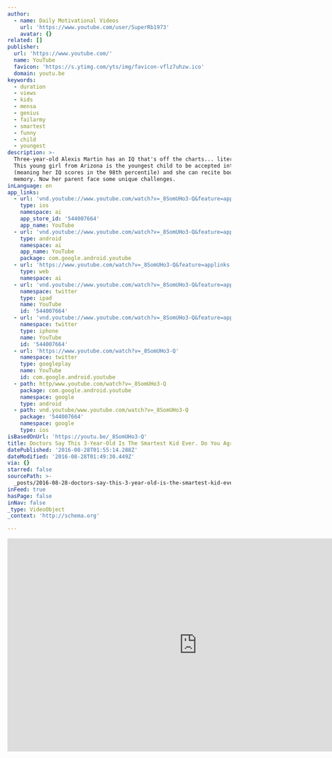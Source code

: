 ```yaml
---
author:
  - name: Daily Motivational Videos
    url: 'https://www.youtube.com/user/SuperRb1973'
    avatar: {}
related: []
publisher:
  url: 'https://www.youtube.com/'
  name: YouTube
  favicon: 'https://s.ytimg.com/yts/img/favicon-vflz7uhzw.ico'
  domain: youtu.be
keywords:
  - duration
  - views
  - kids
  - mensa
  - genius
  - failarmy
  - smartest
  - funny
  - child
  - youngest
description: >-
  Three-year-old Alexis Martin has an IQ that's off the charts... literally.
  This young girl from Arizona is the youngest child to be accepted into Mensa
  (meaning her IQ scores in the 98th percentile) and she can recite books from
  memory. Now her parent face some unique challenges.
inLanguage: en
app_links:
  - url: 'vnd.youtube://www.youtube.com/watch?v=_8SomUHo3-Q&feature=applinks'
    type: ios
    namespace: ai
    app_store_id: '544007664'
    app_name: YouTube
  - url: 'vnd.youtube://www.youtube.com/watch?v=_8SomUHo3-Q&feature=applinks'
    type: android
    namespace: ai
    app_name: YouTube
    package: com.google.android.youtube
  - url: 'https://www.youtube.com/watch?v=_8SomUHo3-Q&feature=applinks'
    type: web
    namespace: ai
  - url: 'vnd.youtube://www.youtube.com/watch?v=_8SomUHo3-Q&feature=applinks'
    namespace: twitter
    type: ipad
    name: YouTube
    id: '544007664'
  - url: 'vnd.youtube://www.youtube.com/watch?v=_8SomUHo3-Q&feature=applinks'
    namespace: twitter
    type: iphone
    name: YouTube
    id: '544007664'
  - url: 'https://www.youtube.com/watch?v=_8SomUHo3-Q'
    namespace: twitter
    type: googleplay
    name: YouTube
    id: com.google.android.youtube
  - path: http/www.youtube.com/watch?v=_8SomUHo3-Q
    package: com.google.android.youtube
    namespace: google
    type: android
  - path: vnd.youtube/www.youtube.com/watch?v=_8SomUHo3-Q
    package: '544007664'
    namespace: google
    type: ios
isBasedOnUrl: 'https://youtu.be/_8SomUHo3-Q'
title: Doctors Say This 3-Year-Old Is The Smartest Kid Ever. Do You Agree?
datePublished: '2016-08-28T01:55:14.288Z'
dateModified: '2016-08-28T01:49:30.449Z'
via: {}
starred: false
sourcePath: >-
  _posts/2016-08-28-doctors-say-this-3-year-old-is-the-smartest-kid-ever-do-you.md
inFeed: true
hasPage: false
inNav: false
_type: VideoObject
_context: 'http://schema.org'

---
```

<iframe src="https://cdn.embedly.com/widgets/media.html?src=https%3A%2F%2Fwww.youtube.com%2Fembed%2F_8SomUHo3-Q%3Ffeature%3Doembed&amp;url=http%3A%2F%2Fwww.youtube.com%2Fwatch%3Fv%3D_8SomUHo3-Q&amp;image=https%3A%2F%2Fi.ytimg.com%2Fvi%2F_8SomUHo3-Q%2Fhqdefault.jpg&amp;key=b7d04c9b404c499eba89ee7072e1c4f7&amp;type=text%2Fhtml&amp;schema=youtube" width="854" height="480" scrolling="no" frameborder="0" allowfullscreen="" style=""></iframe>